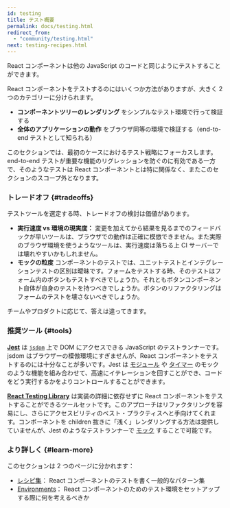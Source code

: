 ```yaml
---
id: testing
title: テスト概要
permalink: docs/testing.html
redirect_from:
  - "community/testing.html"
next: testing-recipes.html
---
```


React コンポーネントは他の JavaScript のコードと同じようにテストすることができます。

React コンポーネントをテストするのにはいくつか方法がありますが、大きく 2 つのカテゴリーに分けられます。

* **コンポーネントツリーのレンダリング** をシンプルなテスト環境で行って検証する
* **全体のアプリケーションの動作** をブラウザ同等の環境で検証する（end-to-end テストとして知られる）

このセクションでは、最初のケースにおけるテスト戦略にフォーカスします。end-to-end テストが重要な機能のリグレッションを防ぐのに有効である一方で、そのようなテストは React コンポーネントとは特に関係なく、またこのセクションのスコープ外となります。

### トレードオフ {#tradeoffs}


テストツールを選定する時、トレードオフの検討は価値があります。

* **実行速度 vs 環境の現実度：** 変更を加えてから結果を見るまでのフィードバックが早いツールは、ブラウザでの動作は正確に模倣できません。また実際のブラウザ環境を使うようなツールは、実行速度は落ちる上 CI サーバーでは壊れやすいかもしれません。
* **モックの粒度** コンポーネントのテストでは、ユニットテストとインテグレーションテストの区別は曖昧です。フォームをテストする時、そのテストはフォーム内のボタンもテストすべきでしょうか。それともボタンコンポーネント自体が自身のテストを持つべきでしょうか。ボタンのリファクタリングはフォームのテストを壊さないべきでしょうか。

チームやプロダクトに応じて、答えは違ってきます。

### 推奨ツール {#tools}

**[Jest](https://facebook.github.io/jest/)** は [`jsdom`](#mocking-a-rendering-surface) 上で DOM にアクセスできる JavaScript のテストランナーです。jsdom はブラウザーの模倣環境にすぎませんが、React コンポーネントをテストするのには十分なことが多いです。Jest は [モジュール](#mocking-modules) や [タイマー](#mocking-timers) のモックのような機能を組み合わせて、高速にイテレーションを回すことができ、コードをどう実行するかをよりコントロールすることができます。

**[React Testing Library](https://testing-library.com/react)** は実装の詳細に依存せずに React コンポーネントをテストすることができるツールセットです。このアプローチはリファクタリングを容易にし、さらにアクセスビリティのベスト・プラクティスへと手向けてくれます。コンポーネントを children 抜きに「浅く」レンダリングする方法は提供していませんが、Jest のようなテストランナーで [モック](/docs/testing-recipes.html#mocking-modules) することで可能です。

### より詳しく {#learn-more}

このセクションは 2 つのページに分かれます：

- [レシピ集](/docs/testing-recipes.html)： React コンポーネントのテストを書く一般的なパターン集
- [Environments](/docs/testing-environments.html)： React コンポーネントのためのテスト環境をセットアップする際に何を考えるべきか
